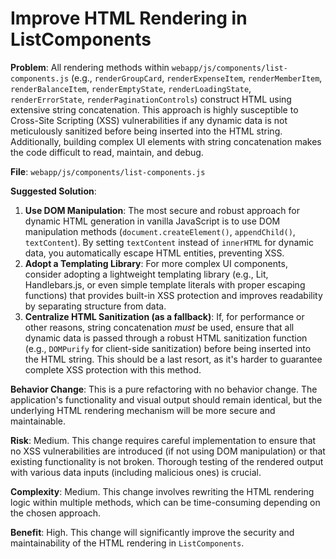 
# Improve HTML Rendering in ListComponents

**Problem**: All rendering methods within `webapp/js/components/list-components.js` (e.g., `renderGroupCard`, `renderExpenseItem`, `renderMemberItem`, `renderBalanceItem`, `renderEmptyState`, `renderLoadingState`, `renderErrorState`, `renderPaginationControls`) construct HTML using extensive string concatenation. This approach is highly susceptible to Cross-Site Scripting (XSS) vulnerabilities if any dynamic data is not meticulously sanitized before being inserted into the HTML string. Additionally, building complex UI elements with string concatenation makes the code difficult to read, maintain, and debug.

**File**: `webapp/js/components/list-components.js`

**Suggested Solution**:
1. **Use DOM Manipulation**: The most secure and robust approach for dynamic HTML generation in vanilla JavaScript is to use DOM manipulation methods (`document.createElement()`, `appendChild()`, `textContent`). By setting `textContent` instead of `innerHTML` for dynamic data, you automatically escape HTML entities, preventing XSS.
2. **Adopt a Templating Library**: For more complex UI components, consider adopting a lightweight templating library (e.g., Lit, Handlebars.js, or even simple template literals with proper escaping functions) that provides built-in XSS protection and improves readability by separating structure from data.
3. **Centralize HTML Sanitization (as a fallback)**: If, for performance or other reasons, string concatenation *must* be used, ensure that all dynamic data is passed through a robust HTML sanitization function (e.g., `DOMPurify` for client-side sanitization) before being inserted into the HTML string. This should be a last resort, as it's harder to guarantee complete XSS protection with this method.

**Behavior Change**: This is a pure refactoring with no behavior change. The application's functionality and visual output should remain identical, but the underlying HTML rendering mechanism will be more secure and maintainable.

**Risk**: Medium. This change requires careful implementation to ensure that no XSS vulnerabilities are introduced (if not using DOM manipulation) or that existing functionality is not broken. Thorough testing of the rendered output with various data inputs (including malicious ones) is crucial.

**Complexity**: Medium. This change involves rewriting the HTML rendering logic within multiple methods, which can be time-consuming depending on the chosen approach.

**Benefit**: High. This change will significantly improve the security and maintainability of the HTML rendering in `ListComponents`.
